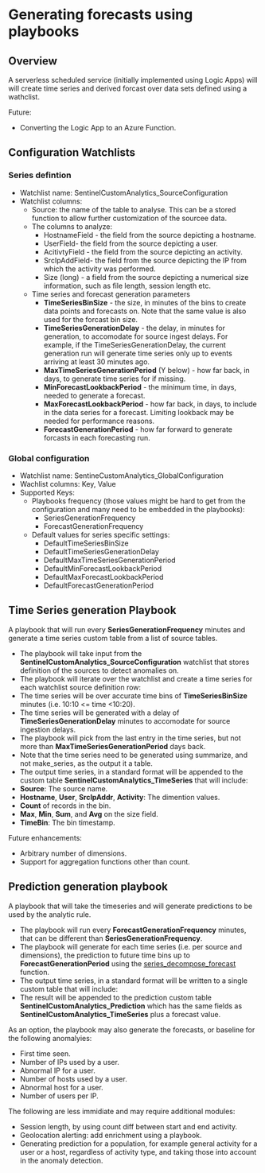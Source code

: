 # Generating forecasts using playbooks

## Overview

A serverless scheduled service (initially implemented using Logic Apps) will will create time series and derived forcast over data sets defined using a wathclist.

Future:
- Converting the Logic App to an Azure Function. 

## Configuration Watchlists

### Series defintion

- Watchlist name: SentinelCustomAnalytics_SourceConfiguration
- Watchlist columns:
  - Source: the name of the table to analyse. This can be a stored function to allow further customization of the sourcee data.
  - The columns to analyze:
    - HostnameField - the field from the source depicting a hostname.
    - UserField- the field from the source depicting a user.
    - AcitivtyField - the field from the source depicting an activity.
    - SrcIpAddField- the field from the source depicting the IP from which the activity was performed.
    - Size (long) - a field from the source depicting a numerical size information, such as file length, session length etc.
  - Time series and forecast generation parameters 
    - **TimeSeriesBinSize** - the size, in minutes of the bins to create data points and forecasts on. Note that the same value is also used for the forcast bin size.
    - **TimeSeriesGenerationDelay** - the delay, in minutes for generation, to accomodate for source ingest delays. For example, if the TimeSeriesGenerationDelay, the current generation run will generate time series only up to events arriving at least 30 minutes ago. 
    - **MaxTimeSeriesGenerationPeriod** (Y below) - how far back, in days, to generate time series for if missing.
    - **MinForecastLookbackPeriod** - the minimum time, in days, needed to generate a forecast.
    - **MaxForecastLookbackPeriod** - how far back, in days, to include in the data series for a forecast. Limiting lookback may be needed for performance reasons.
    - **ForecastGenerationPeriod** - how far forward to generate forcasts in each forecasting run.

### Global configuration

- Watchlist name: SentineCustomAnalytics_GlobalConfiguration
- Wachlist columns: Key, Value
- Supported Keys:
  - Playbooks frequency (those values might be hard to get from the configuration and many need to be embedded in the playbooks):
    - SeriesGenerationFrequency
    - ForecastGenerationFrequency
  - Default values for series specific settings:
    - DefaultTimeSeriesBinSize
    - DefaultTimeSeriesGenerationDelay
    - DefaultMaxTimeSeriesGenerationPeriod 
    - DefaultMinForecastLookbackPeriod
    - DefaultMaxForecastLookbackPeriod
    - DefaultForecastGenerationPeriod

## Time Series generation Playbook

A playbook that will run every **SeriesGenerationFrequency** minutes and generate a time series custom table from a list of source tables.
-	The playbook will take input from the **SentinelCustomAnalytics_SourceConfiguration** watchlist that stores definition of the sources to detect anomalies on. 
-	The playbook will iterate over the watchlist and create a time series for each watchlist source definition row:
  - The time series will be over accurate time bins of **TimeSeriesBinSize** minutes (i.e. 10:10 <= time <10:20).
  - The time series will be generated with a delay of **TimeSeriesGenerationDelay** minutes to accomodate for source ingestion delays.
  - The playbook will pick from the last entry in the time series, but not more than **MaxTimeSeriesGenerationPeriod** days back.
  - Note that the time series need to be generated using summarize, and not make_series, as the output it a table.
-	The output time series, in a standard format will be appended to the custom table **SentinelCustomAnalytics_TimeSeries** that will include:
  -	**Source**: The source name.
  - **Hostname**, **User**, **SrcIpAddr**, **Activity**: The dimention values.
  - **Count** of records in the bin.
  - **Max**, **Min**, **Sum**, and **Avg** on the size field.
  - **TimeBin**: The bin timestamp.

Future enhancements:
-	Arbitrary number of dimensions.
-	Support for aggregation functions other than count.

## Prediction generation playbook

A playbook that will take the timeseries and will generate predictions to be used by the analytic rule. 

-	The playbook will run every **ForecastGenerationFrequency** minutes, that can be different than **SeriesGenerationFrequency**.
-	The playbook will generate for each time series (i.e. per source and dimensions), the prediction to future time bins up to **ForecastGenerationPeriod** using the [series_decompose_forecast](https://learn.microsoft.com/en-us/azure/data-explorer/kusto/query/series-decompose-forecastfunction) function. 
-	The output time series, in a standard format will be written to a single custom table that will include:
-	The result will be appended to the prediction custom table **SentinelCustomAnalytics_Prediction** which has the same fields as **SentinelCustomAnalytics_TimeSeries** plus a forecast value.

As an option, the playbook may also generate the forecasts, or baseline for the following anomalyies:

- First time seen.
- Number of IPs used by a user.
- Abnormal IP for a user.
- Number of hosts used by a user.
- Abnormal host for a user.
- Number of users per IP.

The following are less immidiate and may require additional modules:

- Session length, by using count diff between start and end activity.
- Geolocation alerting: add enrichment using a playbook.
-	Generating prediction for a population, for example general activity for a user or a host, regardless of activity type, and taking those into account in the anomaly detection.
